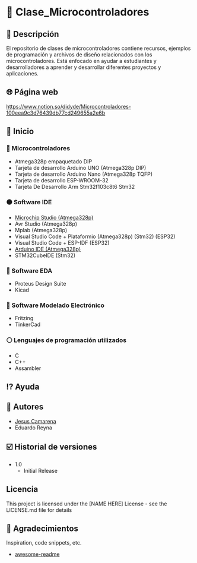 # :closed_book: Clase_Microcontroladores

## :large_blue_diamond: Descripción
El repositorio de clases de microcontroladores contiene recursos, ejemplos de programación y archivos de diseño relacionados con los microcontroladores. Está enfocado en ayudar a estudiantes y desarrolladores a aprender y desarrollar diferentes proyectos y aplicaciones.

## :globe_with_meridians: Página web
https://www.notion.so/didyde/Microcontroladores-100eea9c3d76439db77cd249655a2e6b

## :large_orange_diamond: Inicio

### :electric_plug: Microcontroladores
* Atmega328p empaquetado DIP
* Tarjeta de desarrollo Arduino UNO  (Atmega328p DIP)
* Tarjeta de desarrollo Arduino Nano (Atmega328p TQFP)
* Tarjeta de desarrollo ESP-WROOM-32
* Tarjeta De Desarrollo Arm Stm32f103c8t6 Stm32

### :black_circle: Software IDE
* [Microchip Studio (Atmega328p)](https://www.microchip.com/en-us/tools-resources/develop/microchip-studio)
* Avr Studio (Atmega328p)
* Mplab (Atmega328p)
* Visual Studio Code + Plataformio (Atmega328p) (Stm32) (ESP32)
* Visual Studio Code + ESP-IDF (ESP32)
* [Arduino IDE (Atmega328p)](https://www.arduino.cc/en/software)
* STM32CubeIDE (Stm32)

### :large_blue_circle: Software EDA
* Proteus Design Suite
* Kicad

### :red_circle: Software Modelado Electrónico
* Fritzing
* TinkerCad

### :white_circle: Lenguajes de programación utilizados
* C
* C++
* Assambler

## :interrobang: Ayuda

## :busts_in_silhouette: Autores
* [Jesus Camarena](https://www.notion.so/didyde/Profesor-universitario-Dise-ador-de-hardware-para-sistemas-embebidos-81703493db3c44c4a75b49b2d536ea19)
* Eduardo Reyna

## :ballot_box_with_check: Historial de versiones
* 1.0
    * Initial Release

## Licencia

This project is licensed under the [NAME HERE] License - see the LICENSE.md file for details

## :speech_balloon: Agradecimientos

Inspiration, code snippets, etc.
* [awesome-readme](https://github.com/matiassingers/awesome-readme)
